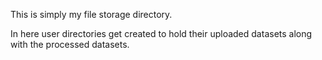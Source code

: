 This is simply my file storage directory.

In here user directories get created to hold their uploaded datasets along with the processed datasets.